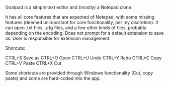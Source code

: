 Goatpad is a simple text editor and (mostly) a Notepad clone.

It has all core features that are expected of Notepad, with some missing features (deemed unimportant for core functionality, per my discretion).
It can open .txt files, .cfg files, and a few other kinds of files, probably depending on the encoding.
Does not prompt for a default extension to save as. User is responsible for extension management.

Shorcuts:

CTRL+S	Save as
CTRL+O	Open
CTRL+U	Undo
CTRL+Y	Redo
CTRL+C	Copy
CTRL+V	Paste
CTRL+X	Cut

Some shortcuts are provided through Windows functionality (Cut, copy paste) and some are hard-coded into the app.
